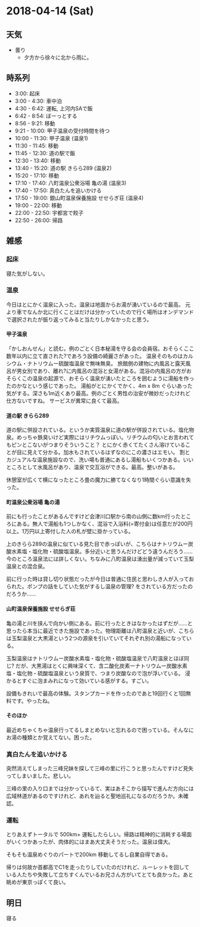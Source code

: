 # 2018-04-14 (Sat)

## 天気

- 曇り
  - 夕方から徐々に北から雨に。

## 時系列

- 3:00: 起床
- 3:00 - 4:30: 車中泊
- 4:30 - 6:42: 運転, 上河内SAで飯
- 6:42 - 8:54: ぼーっとする
- 8:56 - 9:21: 移動
- 9:21 - 10:00: 甲子温泉の受付時間を待つ
- 10:00 - 11:30: 甲子温泉 (温泉1)
- 11:30 - 11:45: 移動
- 11:45 - 12:30: 道の駅で飯
- 12:30 - 13:40: 移動
- 13:40 - 15:20: 道の駅 きらら289 (温泉2)
- 15:20 - 17:10: 移動
- 17:10 - 17:40: 八町温泉公衆浴場 亀の湯 (温泉3)
- 17:40 - 17:50: 真白たんを追いかける
- 17:50 - 19:00: 銀山町温泉保養施設 せせらぎ荘 (温泉4)
- 19:00 - 22:00: 移動
- 22:00 - 22:50: 宇都宮で餃子
- 22:50 - 26:00: 帰路

## 雑感

### 起床

寝た気がしない。

### 温泉

今日はとにかく温泉に入った。温泉は地面からお湯が湧いているので最高。
元より車でなんか北に行くことはだけは分かっていたので行く場所はオンデマンドで選択されたが振り返ってみると当たりしかなかったと思う。

#### 甲子温泉

「かしおんせん」と読む。例のごとく日本秘湯を守る会の会員宿。おそらくここ数年以内に立て直された?であろう設備の綺麗さがあった。
温泉そのものはカルシウム・ナトリウムー硫酸塩温泉で無味無臭。
旅館側の建物に内風呂と露天風呂が男女別であり、離れ?に内風呂の混浴と女湯がある。混浴の内風呂の方がおそらくこの温泉の起源で、おそらく温泉が湧いたところを囲むように湯船を作ったのかなという感じであった。
湯船がとにかくでかく、4m x 8m ぐらいあった気がする。深さも1m近くあり最高。例のごとく男性の治安が微妙だったけれど仕方ないですね。
サービスが異常に良くて最高。

#### 道の駅 きらら289

道の駅に併設されている。というか実質温泉に道の駅が併設されている。塩化物泉。めっちゃ鉄臭いけど実際にはリチウムっぽい。リチウムの匂いとお言われてもピンとこないがつまりそういうこと？
とにかく赤くてたくさん溶けていることが目に見えて分かる。加水もされているはずなのにこの濃さはエモい。
割とカジュアルな温泉施設なので、洗い場も普通にあるし湯船もいくつかある。いいところとして水風呂があり、温泉で交互浴ができる。最高。整いがある。

休憩室が広くて横になったところ畳の魔力に勝てなくなり1時間ぐらい意識を失った。

#### 町温泉公衆浴場 亀の湯

前にも行ったことがあるんですけど会津川口駅から南の山側に数km行ったところにある。無人で湯船も1つしかなく、混浴で入浴料(=寄付金)は任意だが200円以上。1万円以上寄付した人の札が壁に掛かっている。

上のきらら289の温泉に似ている見た目で赤っぽいが、こちらはナトリウムー炭酸水素塩・塩化物・硫酸塩温泉。多分近いと思うんだけどどう違うんだろう…… 今のところ温泉法には詳しくない。ちなみに八町温泉は湧出量が減っていて玉梨温泉との混合泉。

前に行った時は貸し切り状態だったが今日は普通に住民と思わしき人が入っておられた。ポンプの話をしていた気がするし温泉の管理? をされている方だったのだろうか……

#### 山町温泉保養施設 せせらぎ荘

亀の湯と川を挟んで向かい側にある。前に行ったときはなかったはずだが……と思ったら本当に最近できた施設であった。物理距離は八町温泉と近いが、こちらは玉梨温泉と大黒湯という2つの源泉を引いていてそれぞれ別の湯船になっている。

玉梨温泉はナトリウムー炭酸水素塩・塩化物・硫酸塩温泉で八町温泉とほぼ同じ? だが、大黒湯はとくに興味深くて、含二酸化炭素ーナトリウムー炭酸水素塩・塩化物・硫酸塩温泉という泉質で、つまり炭酸なので泡が浮いている。
浸かるとすぐに泡まみれになって効いている感がする。すごい。

設備もきれいで最高の体験。スタンプカードを作ったのであと19回行くと1回無料です。やったね。

#### そのほか

最近めちゃくちゃ温泉行ってるしまとめないと忘れるので困っている。そんなにお湯の種類とか覚えてない。困った。

### 真白たんを追いかける

突然消えてしまった三峰兄妹を探して三峰の里に行こうと思ったんですけど見失ってしまいました。悲しい。

三峰の里の入り口までは分かっているて、実はあそこから描写で進んだ方向には広域林道があるのですけれど、あれを辿ると聖地巡礼になるのだろうか。未確認。

### 運転

とりあえずトータルで 500km+ 運転したらしい。帰路は精神的に消耗する場面がいくつかあったが、肉体的にはまあ大丈夫そうだった。温泉は偉大。

そもそも温泉めぐりのパートで200km 移動してるし自業自得である。

帰りは何故か首都高でC1を走ったりしていたのだけれど、ルーレットを回している人たちや失敗して立ちすくんでいるお兄さん方がいてとても良かった。あと眺めが東京っぽくて良い。

## 明日

寝る
